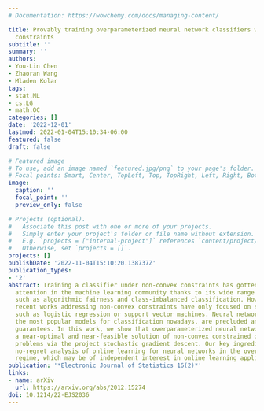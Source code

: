```yaml
---
# Documentation: https://wowchemy.com/docs/managing-content/

title: Provably training overparameterized neural network classifiers with non-convex
  constraints
subtitle: ''
summary: ''
authors:
- You-Lin Chen
- Zhaoran Wang
- Mladen Kolar
tags:
- stat.ML
- cs.LG
- math.OC
categories: []
date: '2022-12-01'
lastmod: 2022-01-04T15:10:34-06:00
featured: false
draft: false

# Featured image
# To use, add an image named `featured.jpg/png` to your page's folder.
# Focal points: Smart, Center, TopLeft, Top, TopRight, Left, Right, BottomLeft, Bottom, BottomRight.
image:
  caption: ''
  focal_point: ''
  preview_only: false

# Projects (optional).
#   Associate this post with one or more of your projects.
#   Simply enter your project's folder or file name without extension.
#   E.g. `projects = ["internal-project"]` references `content/project/deep-learning/index.md`.
#   Otherwise, set `projects = []`.
projects: []
publishDate: '2022-11-04T15:10:20.138737Z'
publication_types:
- '2'
abstract: Training a classifier under non-convex constraints has gotten increasing
  attention in the machine learning community thanks to its wide range of applications
  such as algorithmic fairness and class-imbalanced classification. However, several
  recent works addressing non-convex constraints have only focused on simple models
  such as logistic regression or support vector machines. Neural networks, one of
  the most popular models for classification nowadays, are precluded and lack theoretical
  guarantees. In this work, we show that overparameterized neural networks could achieve
  a near-optimal and near-feasible solution of non-convex constrained optimization
  problems via the project stochastic gradient descent. Our key ingredient is the
  no-regret analysis of online learning for neural networks in the overparameterization
  regime, which may be of independent interest in online learning applications.
publication: '*Electronic Journal of Statistics 16(2)*'
links:
- name: arXiv
  url: https://arxiv.org/abs/2012.15274
doi: 10.1214/22-EJS2036
---
```

